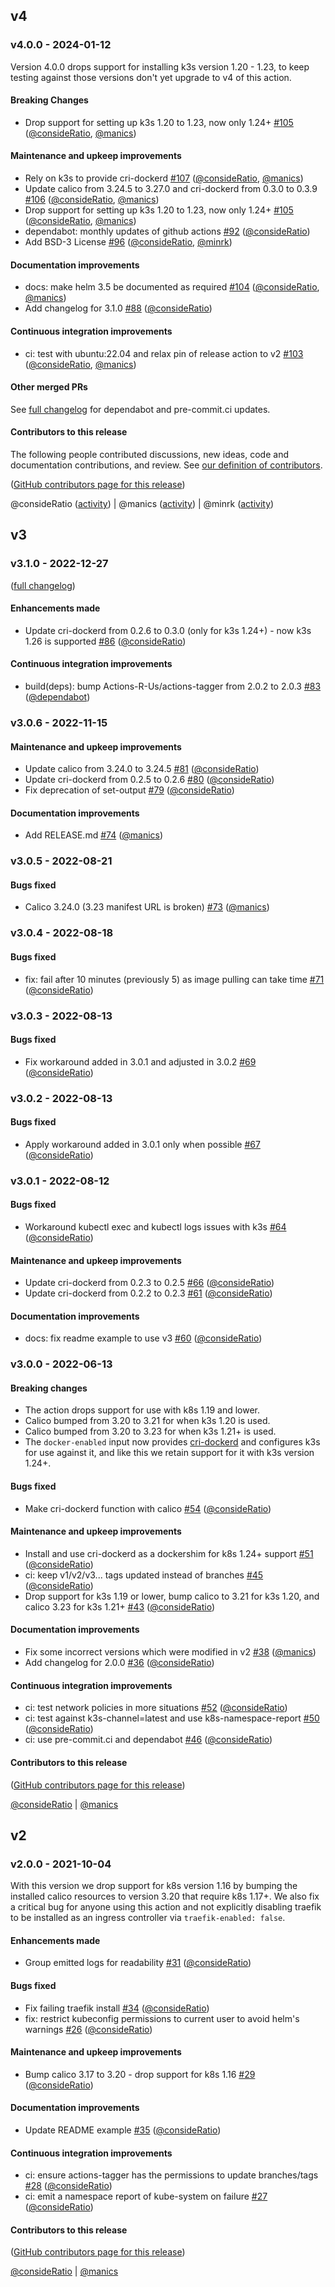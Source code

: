## v4

### v4.0.0 - 2024-01-12

Version 4.0.0 drops support for installing k3s version 1.20 - 1.23, to keep testing against those versions don't yet upgrade to v4 of this action.

#### Breaking Changes

- Drop support for setting up k3s 1.20 to 1.23, now only 1.24+ [#105](https://github.com/jupyterhub/action-k3s-helm/pull/105) ([@consideRatio](https://github.com/consideRatio), [@manics](https://github.com/manics))

#### Maintenance and upkeep improvements

- Rely on k3s to provide cri-dockerd [#107](https://github.com/jupyterhub/action-k3s-helm/pull/107) ([@consideRatio](https://github.com/consideRatio), [@manics](https://github.com/manics))
- Update calico from 3.24.5 to 3.27.0 and cri-dockerd from 0.3.0 to 0.3.9 [#106](https://github.com/jupyterhub/action-k3s-helm/pull/106) ([@consideRatio](https://github.com/consideRatio), [@manics](https://github.com/manics))
- Drop support for setting up k3s 1.20 to 1.23, now only 1.24+ [#105](https://github.com/jupyterhub/action-k3s-helm/pull/105) ([@consideRatio](https://github.com/consideRatio), [@manics](https://github.com/manics))
- dependabot: monthly updates of github actions [#92](https://github.com/jupyterhub/action-k3s-helm/pull/92) ([@consideRatio](https://github.com/consideRatio))
- Add BSD-3 License [#96](https://github.com/jupyterhub/action-k3s-helm/pull/96) ([@consideRatio](https://github.com/consideRatio), [@minrk](https://github.com/minrk))

#### Documentation improvements

- docs: make helm 3.5 be documented as required [#104](https://github.com/jupyterhub/action-k3s-helm/pull/104) ([@consideRatio](https://github.com/consideRatio), [@manics](https://github.com/manics))
- Add changelog for 3.1.0 [#88](https://github.com/jupyterhub/action-k3s-helm/pull/88) ([@consideRatio](https://github.com/consideRatio))

#### Continuous integration improvements

- ci: test with ubuntu:22.04 and relax pin of release action to v2 [#103](https://github.com/jupyterhub/action-k3s-helm/pull/103) ([@consideRatio](https://github.com/consideRatio), [@manics](https://github.com/manics))

#### Other merged PRs

See [full changelog](https://github.com/jupyterhub/action-k3s-helm/compare/v3.1.0...v4.0.0) for dependabot and pre-commit.ci updates.

#### Contributors to this release

The following people contributed discussions, new ideas, code and documentation contributions, and review.
See [our definition of contributors](https://github-activity.readthedocs.io/en/latest/#how-does-this-tool-define-contributions-in-the-reports).

([GitHub contributors page for this release](https://github.com/jupyterhub/action-k3s-helm/graphs/contributors?from=2022-12-27&to=2024-01-12&type=c))

@consideRatio ([activity](https://github.com/search?q=repo%3Ajupyterhub%2Faction-k3s-helm+involves%3AconsideRatio+updated%3A2022-12-27..2024-01-12&type=Issues)) | @manics ([activity](https://github.com/search?q=repo%3Ajupyterhub%2Faction-k3s-helm+involves%3Amanics+updated%3A2022-12-27..2024-01-12&type=Issues)) | @minrk ([activity](https://github.com/search?q=repo%3Ajupyterhub%2Faction-k3s-helm+involves%3Aminrk+updated%3A2022-12-27..2024-01-12&type=Issues))

## v3

### v3.1.0 - 2022-12-27

([full changelog](https://github.com/jupyterhub/action-k3s-helm/compare/v3.0.6...27003afd9a6740dcf6a93cdd071e52caa993c458))

#### Enhancements made

- Update cri-dockerd from 0.2.6 to 0.3.0 (only for k3s 1.24+) - now k3s 1.26 is supported [#86](https://github.com/jupyterhub/action-k3s-helm/pull/86) ([@consideRatio](https://github.com/consideRatio))

#### Continuous integration improvements

- build(deps): bump Actions-R-Us/actions-tagger from 2.0.2 to 2.0.3 [#83](https://github.com/jupyterhub/action-k3s-helm/pull/83) ([@dependabot](https://github.com/dependabot))

### v3.0.6 - 2022-11-15

#### Maintenance and upkeep improvements

- Update calico from 3.24.0 to 3.24.5 [#81](https://github.com/jupyterhub/action-k3s-helm/pull/81) ([@consideRatio](https://github.com/consideRatio))
- Update cri-dockerd from 0.2.5 to 0.2.6 [#80](https://github.com/jupyterhub/action-k3s-helm/pull/80) ([@consideRatio](https://github.com/consideRatio))
- Fix deprecation of set-output [#79](https://github.com/jupyterhub/action-k3s-helm/pull/79) ([@consideRatio](https://github.com/consideRatio))

#### Documentation improvements

- Add RELEASE.md [#74](https://github.com/jupyterhub/action-k3s-helm/pull/74) ([@manics](https://github.com/manics))

### v3.0.5 - 2022-08-21

#### Bugs fixed

- Calico 3.24.0 (3.23 manifest URL is broken) [#73](https://github.com/jupyterhub/action-k3s-helm/pull/73) ([@manics](https://github.com/manics))

### v3.0.4 - 2022-08-18

#### Bugs fixed

- fix: fail after 10 minutes (previously 5) as image pulling can take time [#71](https://github.com/jupyterhub/action-k3s-helm/pull/71) ([@consideRatio](https://github.com/consideRatio))

### v3.0.3 - 2022-08-13

#### Bugs fixed

- Fix workaround added in 3.0.1 and adjusted in 3.0.2 [#69](https://github.com/jupyterhub/action-k3s-helm/pull/69) ([@consideRatio](https://github.com/consideRatio))

### v3.0.2 - 2022-08-13

#### Bugs fixed

- Apply workaround added in 3.0.1 only when possible [#67](https://github.com/jupyterhub/action-k3s-helm/pull/67) ([@consideRatio](https://github.com/consideRatio))

### v3.0.1 - 2022-08-12

#### Bugs fixed

- Workaround kubectl exec and kubectl logs issues with k3s [#64](https://github.com/jupyterhub/action-k3s-helm/pull/64) ([@consideRatio](https://github.com/consideRatio))

#### Maintenance and upkeep improvements

- Update cri-dockerd from 0.2.3 to 0.2.5 [#66](https://github.com/jupyterhub/action-k3s-helm/pull/66) ([@consideRatio](https://github.com/consideRatio))
- Update cri-dockerd from 0.2.2 to 0.2.3 [#61](https://github.com/jupyterhub/action-k3s-helm/pull/61) ([@consideRatio](https://github.com/consideRatio))

#### Documentation improvements

- docs: fix readme example to use v3 [#60](https://github.com/jupyterhub/action-k3s-helm/pull/60) ([@consideRatio](https://github.com/consideRatio))

### v3.0.0 - 2022-06-13

#### Breaking changes

- The action drops support for use with k8s 1.19 and lower.
- Calico bumped from 3.20 to 3.21 for when k3s 1.20 is used.
- Calico bumped from 3.20 to 3.23 for when k3s 1.21+ is used.
- The `docker-enabled` input now provides
  [cri-dockerd](https://github.com/Mirantis/cri-dockerd) and configures k3s for
  use against it, and like this we retain support for it with k3s version 1.24+.

#### Bugs fixed

- Make cri-dockerd function with calico [#54](https://github.com/jupyterhub/action-k3s-helm/pull/54) ([@consideRatio](https://github.com/consideRatio))

#### Maintenance and upkeep improvements

- Install and use cri-dockerd as a dockershim for k8s 1.24+ support [#51](https://github.com/jupyterhub/action-k3s-helm/pull/51) ([@consideRatio](https://github.com/consideRatio))
- ci: keep v1/v2/v3... tags updated instead of branches [#45](https://github.com/jupyterhub/action-k3s-helm/pull/45) ([@consideRatio](https://github.com/consideRatio))
- Drop support for k3s 1.19 or lower, bump calico to 3.21 for k3s 1.20, and calico 3.23 for k3s 1.21+ [#43](https://github.com/jupyterhub/action-k3s-helm/pull/43) ([@consideRatio](https://github.com/consideRatio))

#### Documentation improvements

- Fix some incorrect versions which were modified in v2 [#38](https://github.com/jupyterhub/action-k3s-helm/pull/38) ([@manics](https://github.com/manics))
- Add changelog for 2.0.0 [#36](https://github.com/jupyterhub/action-k3s-helm/pull/36) ([@consideRatio](https://github.com/consideRatio))

#### Continuous integration improvements

- ci: test network policies in more situations [#52](https://github.com/jupyterhub/action-k3s-helm/pull/52) ([@consideRatio](https://github.com/consideRatio))
- ci: test against k3s-channel=latest and use k8s-namespace-report [#50](https://github.com/jupyterhub/action-k3s-helm/pull/50) ([@consideRatio](https://github.com/consideRatio))
- ci: use pre-commit.ci and dependabot [#46](https://github.com/jupyterhub/action-k3s-helm/pull/46) ([@consideRatio](https://github.com/consideRatio))

#### Contributors to this release

([GitHub contributors page for this release](https://github.com/jupyterhub/action-k3s-helm/graphs/contributors?from=2021-10-05&to=2022-06-13&type=c))

[@consideRatio](https://github.com/search?q=repo%3Ajupyterhub%2Faction-k3s-helm+involves%3AconsideRatio+updated%3A2021-10-05..2022-06-13&type=Issues) | [@manics](https://github.com/search?q=repo%3Ajupyterhub%2Faction-k3s-helm+involves%3Amanics+updated%3A2021-10-05..2022-06-13&type=Issues)

## v2

### v2.0.0 - 2021-10-04

With this version we drop support for k8s version 1.16 by bumping the installed
calico resources to version 3.20 that require k8s 1.17+. We also fix a critical
bug for anyone using this action and not explicitly disabling traefik to be
installed as an ingress controller via `traefik-enabled: false`.

#### Enhancements made

- Group emitted logs for readability [#31](https://github.com/jupyterhub/action-k3s-helm/pull/31) ([@consideRatio](https://github.com/consideRatio))

#### Bugs fixed

- Fix failing traefik install [#34](https://github.com/jupyterhub/action-k3s-helm/pull/34) ([@consideRatio](https://github.com/consideRatio))
- fix: restrict kubeconfig permissions to current user to avoid helm's warnings [#26](https://github.com/jupyterhub/action-k3s-helm/pull/26) ([@consideRatio](https://github.com/consideRatio))

#### Maintenance and upkeep improvements

- Bump calico 3.17 to 3.20 - drop support for k8s 1.16 [#29](https://github.com/jupyterhub/action-k3s-helm/pull/29) ([@consideRatio](https://github.com/consideRatio))

#### Documentation improvements

- Update README example [#35](https://github.com/jupyterhub/action-k3s-helm/pull/35) ([@consideRatio](https://github.com/consideRatio))

#### Continuous integration improvements

- ci: ensure actions-tagger has the permissions to update branches/tags [#28](https://github.com/jupyterhub/action-k3s-helm/pull/28) ([@consideRatio](https://github.com/consideRatio))
- ci: emit a namespace report of kube-system on failure [#27](https://github.com/jupyterhub/action-k3s-helm/pull/27) ([@consideRatio](https://github.com/consideRatio))

#### Contributors to this release

([GitHub contributors page for this release](https://github.com/jupyterhub/action-k3s-helm/graphs/contributors?from=2021-01-15&to=2021-10-04&type=c))

[@consideRatio](https://github.com/search?q=repo%3Ajupyterhub%2Faction-k3s-helm+involves%3AconsideRatio+updated%3A2021-01-15..2021-10-04&type=Issues) | [@manics](https://github.com/search?q=repo%3Ajupyterhub%2Faction-k3s-helm+involves%3Amanics+updated%3A2021-01-15..2021-10-04&type=Issues)
